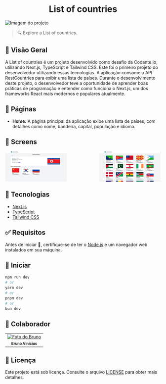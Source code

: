 <h1 align="center" id="top">List of countries</h1>

<img src="https://github.com/brunowzz/list-of-countries/blob/master/.github/screens/gif.gif" alt="Imagem do projeto"/>

> 🔍 Explore a List of countries.

## :page_facing_up: Visão Geral

A List of countries é um projeto desenvolvido como desafio da Codante.io, utilizando Next.js, TypeScript e Tailwind CSS. Este foi o primeiro projeto do desenvolvedor utilizando essas tecnologias. A aplicação consome a API RestCountries para exibir uma lista de países. Durante o desenvolvimento deste projeto, o desenvolvedor teve a oportunidade de aprender boas práticas de programação e entender como funciona o Next.js, um dos frameworks React mais modernos e populares atualmente.

## 📁 Páginas

- **Home:** A página principal da aplicação exibe uma lista de países, com detalhes como nome, bandeira, capital, população e idioma.

## 📁 Screens
<div style="display: flex; justify-content: space-between;">
    <img src="https://github.com/brunowzz/list-of-countries/blob/master/.github/screens/1.png" alt="Imagem do projeto" width="200"/>
    <img src="https://github.com/brunowzz/list-of-countries/blob/master/.github/screens/2.png" alt="Imagem do projeto" width="200"/>
</div>

## 🚀 Tecnologias

- [Next.js](https://nextjs.org/)
- [TypeScript](https://www.typescriptlang.org/)
- [Tailwind CSS](https://tailwindcss.com/)

## :white_check_mark: Requisitos

Antes de iniciar :checkered_flag:, certifique-se de ter o [Node.js](https://nodejs.org/) e um navegador web instalados em sua máquina.

## :checkered_flag: Iniciar

```bash
npm run dev
# or
yarn dev
# or
pnpm dev
# or
bun dev
```

## 🤝 Colaborador

<table>
  <tr>
    <td align="center">
      <a href="https://github.com/brunowzz">
        <img src="https://avatars.githubusercontent.com/u/94939630?v=4" width="160px;" alt="Foto do Bruno"/><br>
        <sub>
          <b>Bruno Vinícius</b>
        </sub>
      </a>
    </td>
  </tr>
</table>

## 📝 Licença

Este projeto está sob licença. Consulte o arquivo [LICENSE](LICENSE.md) para obter mais detalhes.

